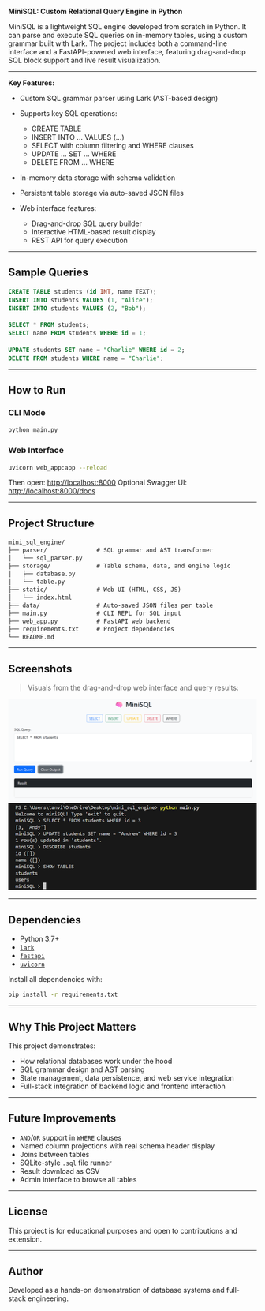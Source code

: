 
**MiniSQL: Custom Relational Query Engine in Python**

MiniSQL is a lightweight SQL engine developed from scratch in Python. It can parse and execute SQL queries on in-memory tables, using a custom grammar built with Lark. The project includes both a command-line interface and a FastAPI-powered web interface, featuring drag-and-drop SQL block support and live result visualization.

---

**Key Features:**

* Custom SQL grammar parser using Lark (AST-based design)
* Supports key SQL operations:

  * CREATE TABLE
  * INSERT INTO ... VALUES (...)
  * SELECT with column filtering and WHERE clauses
  * UPDATE ... SET ... WHERE
  * DELETE FROM ... WHERE
* In-memory data storage with schema validation
* Persistent table storage via auto-saved JSON files
* Web interface features:

  * Drag-and-drop SQL query builder
  * Interactive HTML-based result display
  * REST API for query execution

---
## Sample Queries

```sql
CREATE TABLE students (id INT, name TEXT);
INSERT INTO students VALUES (1, "Alice");
INSERT INTO students VALUES (2, "Bob");

SELECT * FROM students;
SELECT name FROM students WHERE id = 1;

UPDATE students SET name = "Charlie" WHERE id = 2;
DELETE FROM students WHERE name = "Charlie";
````
---

## How to Run

### CLI Mode

```bash
python main.py
```

### Web Interface

```bash
uvicorn web_app:app --reload
```

Then open: [http://localhost:8000](http://localhost:8000)
Optional Swagger UI: [http://localhost:8000/docs](http://localhost:8000/docs)

---

## Project Structure

```
mini_sql_engine/
├── parser/              # SQL grammar and AST transformer
│   └── sql_parser.py
├── storage/             # Table schema, data, and engine logic
│   ├── database.py
│   └── table.py
├── static/              # Web UI (HTML, CSS, JS)
│   └── index.html
├── data/                # Auto-saved JSON files per table
├── main.py              # CLI REPL for SQL input
├── web_app.py           # FastAPI web backend
├── requirements.txt     # Project dependencies
└── README.md
```

---

## Screenshots

> Visuals from the drag-and-drop web interface and query results:

![Query UI](static/Screenshot1.png)
![Query Result Table](static/Screenshot2.png)

---

## Dependencies

* Python 3.7+
* [`lark`](https://github.com/lark-parser/lark)
* [`fastapi`](https://fastapi.tiangolo.com/)
* [`uvicorn`](https://www.uvicorn.org/)

Install all dependencies with:

```bash
pip install -r requirements.txt
```

---

## Why This Project Matters

This project demonstrates:

* How relational databases work under the hood
* SQL grammar design and AST parsing
* State management, data persistence, and web service integration
* Full-stack integration of backend logic and frontend interaction

---

## Future Improvements

* `AND`/`OR` support in `WHERE` clauses
* Named column projections with real schema header display
* Joins between tables
* SQLite-style `.sql` file runner
* Result download as CSV
* Admin interface to browse all tables

---

## License

This project is for educational purposes and open to contributions and extension.

---

## Author

Developed as a hands-on demonstration of database systems and full-stack engineering.

